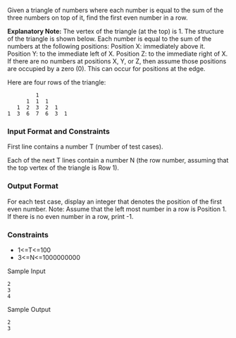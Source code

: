 Given a triangle of numbers where each number is equal to the sum of the three numbers on top of it, find the first even number in a row.

**Explanatory Note:** The vertex of the triangle (at the top) is 1. The structure of the triangle is shown below. Each number is equal to the sum of the numbers at the following positions: Position X: immediately above it. Position Y: to the immediate left of X. Position Z: to the immediate right of X. If there are no numbers at positions X, Y, or Z, then assume those positions are occupied by a zero (0). This can occur for positions at the edge. 

Here are four rows of the triangle:
```
         1
      1  1  1
   1  2  3  2  1
1  3  6  7  6  3  1
```
### Input Format and Constraints 
First line contains a number T (number of test cases).

Each of the next T lines contain a number N (the row number, assuming that the top vertex of the triangle is Row 1).

### Output Format 
For each test case, display an integer that denotes the position of the first even number. 
Note: Assume that the left most number in a row is Position 1.
If there is no even number in a row, print -1.

### Constraints 

* 1<=T<=100 
* 3<=N<=1000000000

Sample Input
```
2
3
4
```
Sample Output
```
2
3
```
